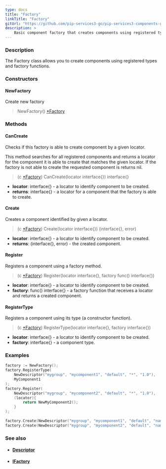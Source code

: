 ```yaml
---
type: docs
title: "Factory"
linkTitle: "Factory"
gitUrl: "https://github.com/pip-services3-go/pip-services3-components-go"
description: >
    Basic component factory that creates components using registered types and factory functions.
---
```


### Description

The Factory class allows you to create components using registered types and factory functions.

### Constructors

#### NewFactory
Create new factory

> NewFactory() [*Factory]()

### Methods

#### CanCreate
Checks if this factory is able to create component by a given locator.

This method searches for all registered components and returns
a locator for the component it is able to create that matches the given locator.
If the factory is not able to create the requested component is returns nil.

> (c [*Factory]()) CanCreate(locator interface{}) interface{}

- **locator**: interface{} - a locator to identify component to be created.
- **returns**: interface{} - a locator for a component that the factory is able to create.


#### Create
Creates a component identified by given a locator.

> (c [*Factory]()) Create(locator interface{}) (interface{}, error)

- **locator**: interface{} - a locator to identify component to be created.
- **returns**: (interface{}, error) - the created component.


#### Register
Registers a component using a factory method.

> (c [*Factory]()) Register(locator interface{}, factory func() interface{})

- **locator**: interface{} - a locator to identify component to be created.
- **factory**: func() interface{} - a factory function that receives a locator and returns a created component.


#### RegisterType
Registers a component using its type (a constructor function).

> (c [*Factory]()) RegisterType(locator interface{}, factory interface{})

- **locator**: interface{} - a locator to identify component to be created.
- **factory**: interface{} - a component type.

### Examples

```go
factory := NewFactory();
factory.RegisterType(
    NewDescriptor("mygroup", "mycomponent1", "default", "*", "1.0"),
    MyComponent1
);
factory.Register(
    NewDescriptor("mygroup", "mycomponent2", "default", "*", "1.0"),
    (locator){
        return NewMyComponent2();
    }
);
  
factory.Create(NewDescriptor("mygroup", "mycomponent1", "default", "name1", "1.0"))
factory.Create(NewDescriptor("mygroup", "mycomponent2", "default", "name2", "1.0"))
```

### See also
- #### [Descriptor](../../../commons/refer/descriptor)
- #### [IFactory](../ifactory)
